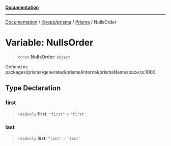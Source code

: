 [**Documentation**](../../../../../README.md)

***

[Documentation](../../../../../README.md) / [@repo/prisma](../../../README.md) / [Prisma](../README.md) / NullsOrder

# Variable: NullsOrder

> `const` **NullsOrder**: `object`

Defined in: packages/prisma/generated/prisma/internal/prismaNamespace.ts:1000

## Type Declaration

### first

> `readonly` **first**: `"first"` = `'first'`

### last

> `readonly` **last**: `"last"` = `'last'`
